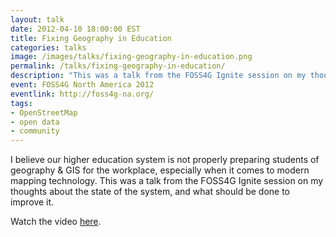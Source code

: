 ```yaml
---
layout: talk
date: 2012-04-10 18:00:00 EST
title: Fixing Geography in Education
categories: talks
image: /images/talks/fixing-geography-in-education.png
permalink: /talks/fixing-geography-in-education/
description: "This was a talk from the FOSS4G Ignite session on my thoughts about the state of the system, and what should be done to improve it."
event: FOSS4G North America 2012
eventlink: http://foss4g-na.org/
tags:
- OpenStreetMap
- open data
- community
---
```


I believe our higher education system is not properly preparing students of geography & GIS for the workplace, especially when it comes to modern mapping technology. This was a talk from the FOSS4G Ignite session on my thoughts about the state of the system, and what should be done to improve it.

<script async class="speakerdeck-embed" data-id="4f85a4704f6e14001f02155a" data-ratio="1.3333333333333333" src="//speakerdeck.com/assets/embed.js"></script>

Watch the video [here](http://www.youtube.com/watch?v=ibzAFLfWTak).
